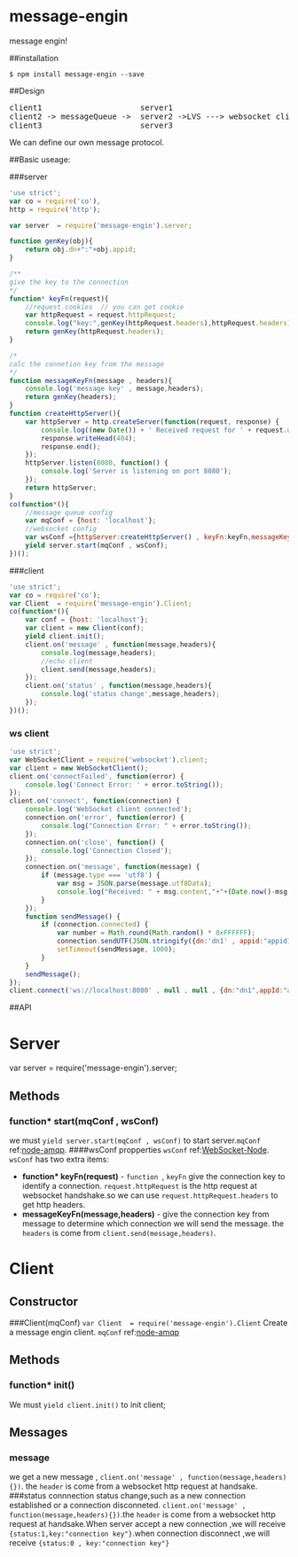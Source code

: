message-engin
=============

message engin!

##installation
```
$ npm install message-engin --save
```

##Design
<pre>
client1						server1 
client2 -> messageQueue -> 	server2 ->LVS ---> websocket client
client3						server3
</pre>

We can define our own message protocol.

##Basic useage:

###server
```js
'use strict';
var co = require('co'),
http = require('http');

var server  = require('message-engin').server;

function genKey(obj){
	return obj.dn+":"+obj.appid;
}

/**
give the key to the connection
*/
function* keyFn(request){
	//request.cookies  // you can get cookie
	var httpRequest = request.httpRequest;
	console.log("key:",genKey(httpRequest.headers),httpRequest.headers);
	return genKey(httpRequest.headers);
}

/*
calc the connetion key from the message
*/
function messageKeyFn(message , headers){
	console.log('message key' , message,headers);
	return genKey(headers);
}
function createHttpServer(){
	var httpServer = http.createServer(function(request, response) {
	    console.log((new Date()) + ' Received request for ' + request.url);
	    response.writeHead(404);
	    response.end();
	});
	httpServer.listen(8080, function() {
	    console.log('Server is listening on port 8080');
	});
	return httpServer;
}
co(function*(){
	//message queue config
	var mqConf = {host: 'localhost'};
	//websocket config
	var wsConf ={httpServer:createHttpServer() , keyFn:keyFn,messageKeyFn:messageKeyFn };
	yield server.start(mqConf , wsConf);
})();
```
###client
```js
'use strict';
var co = require('co');
var Client  = require('message-engin').Client;
co(function*(){
	var conf = {host: 'localhost'};
	var client = new Client(conf);
	yield client.init();
	client.on('message' , function(message,headers){
		console.log(message,headers);
		//echo client
		client.send(message,headers);
	});
	client.on('status' , function(message,headers){
		console.log('status change',message,headers);
	});
})();

```
### ws client
```js
'use strict';
var WebSocketClient = require('websocket').client;
var client = new WebSocketClient();
client.on('connectFailed', function(error) {
    console.log('Connect Error: ' + error.toString());
});
client.on('connect', function(connection) {
    console.log('WebSocket client connected');
    connection.on('error', function(error) {
        console.log("Connection Error: " + error.toString());
    });
    connection.on('close', function() {
        console.log('Connection Closed');
    });
    connection.on('message', function(message) {
        if (message.type === 'utf8') {
            var msg = JSON.parse(message.utf8Data);
            console.log("Received: " + msg.content,"+"+(Date.now()-msg.ct+'ms'));
        }
    });
    function sendMessage() {
        if (connection.connected) {
            var number = Math.round(Math.random() * 0xFFFFFF);
            connection.sendUTF(JSON.stringify({dn:'dn1' , appid:"appid1", ct:Date.now() ,content:number.toString()}));
            setTimeout(sendMessage, 1000);
        }
    }
    sendMessage();
});
client.connect('ws://localhost:8080' , null , null , {dn:"dn1",appId:"appid1"});
```

##API

Server
======
var server  = require('message-engin').server;

Methods
-------
### function* start(mqConf , wsConf)
 we must `yield server.start(mqConf , wsConf)` to start server.`mqConf` ref:[node-amqp](https://github.com/postwait/node-amqp). 
 ####wsConf propperties
 `wsConf` ref:[WebSocket-Node](https://github.com/Worlize/WebSocket-Node). `wsConf` has two extra items:
 - **function\* keyFn(request)** -  `function `, `keyFn` give the connection key to identify a connection. `request.httpRequest` is the http request at websocket handshake.so we can use `request.httpRequest.headers` to get http headers.
 - **messageKeyFn(message,headers)**  - give the connection key from message to determine which connection we will send the message. the `headers` is come from `client.send(message,headers)`.

Client
======

Constructor
-----------

###Client(mqConf)
`var Client  = require('message-engin').Client`
Create a message engin client. `mqConf` ref:[node-amqp](https://github.com/postwait/node-amqp)

Methods
-------
### function* init()
We must `yield client.init()` to init client;

Messages
--------
### message
we get a new message , `client.on('message' , function(message,headers){})`. the `header` is come from a websocket http request at handsake.
###status
connnection status change,such as a new connection established or a connection disconneted.
`client.on('message' , function(message,headers){})`.the `header` is come from a websocket http request at handsake.When server accept a new connection ,we will receive `{status:1,key:"connection key"}`.when connection disconnect ,we will receive `{status:0 , key:"connection key"}`



